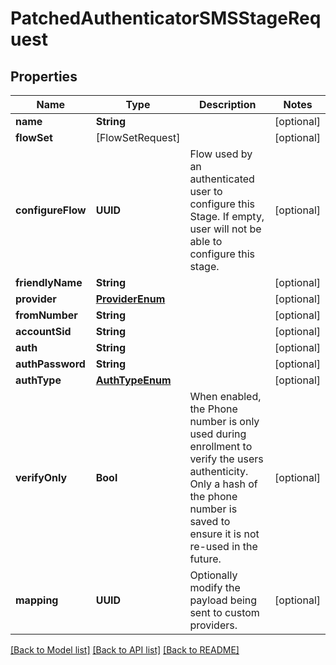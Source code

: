 # PatchedAuthenticatorSMSStageRequest

## Properties
Name | Type | Description | Notes
------------ | ------------- | ------------- | -------------
**name** | **String** |  | [optional] 
**flowSet** | [FlowSetRequest] |  | [optional] 
**configureFlow** | **UUID** | Flow used by an authenticated user to configure this Stage. If empty, user will not be able to configure this stage. | [optional] 
**friendlyName** | **String** |  | [optional] 
**provider** | [**ProviderEnum**](ProviderEnum.md) |  | [optional] 
**fromNumber** | **String** |  | [optional] 
**accountSid** | **String** |  | [optional] 
**auth** | **String** |  | [optional] 
**authPassword** | **String** |  | [optional] 
**authType** | [**AuthTypeEnum**](AuthTypeEnum.md) |  | [optional] 
**verifyOnly** | **Bool** | When enabled, the Phone number is only used during enrollment to verify the users authenticity. Only a hash of the phone number is saved to ensure it is not re-used in the future. | [optional] 
**mapping** | **UUID** | Optionally modify the payload being sent to custom providers. | [optional] 

[[Back to Model list]](../README.md#documentation-for-models) [[Back to API list]](../README.md#documentation-for-api-endpoints) [[Back to README]](../README.md)


